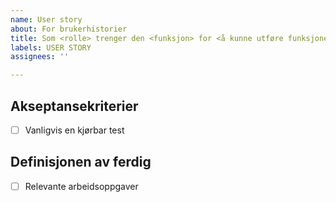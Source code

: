 ```yaml
---
name: User story
about: For brukerhistorier
title: Som <rolle> trenger den <funksjon> for <å kunne utføre funksjonen>
labels: USER STORY
assignees: ''

---
```


## Akseptansekriterier
- [ ] Vanligvis en kjørbar test

## Definisjonen av ferdig
- [ ] Relevante arbeidsoppgaver
